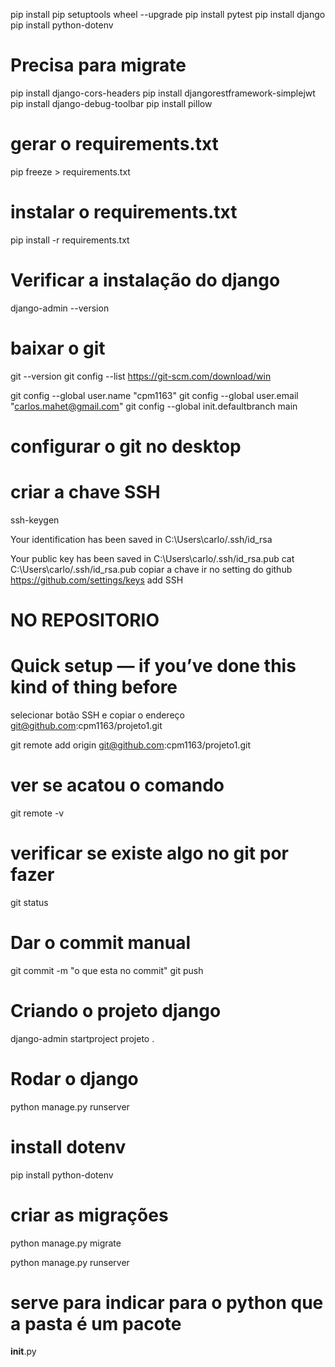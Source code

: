 pip install pip setuptools wheel --upgrade
pip install pytest
pip install django
pip install python-dotenv

# Precisa para migrate
pip install django-cors-headers
pip install djangorestframework-simplejwt
pip install django-debug-toolbar
pip install pillow
# gerar o requirements.txt
pip freeze > requirements.txt
# instalar o requirements.txt
pip install -r requirements.txt

# Verificar a instalação do django
django-admin --version


# baixar o git
git --version
git config --list
https://git-scm.com/download/win


git config --global user.name "cpm1163"
git config --global user.email "carlos.mahet@gmail.com"
git config --global init.defaultbranch main
# configurar o git no desktop


# criar a chave SSH
ssh-keygen

Your identification has been saved in C:\Users\carlo/.ssh/id_rsa

Your public key has been saved in C:\Users\carlo/.ssh/id_rsa.pub
cat C:\Users\carlo/.ssh/id_rsa.pub
copiar a chave
ir no setting do github
https://github.com/settings/keys
add SSH

# NO REPOSITORIO
# Quick setup — if you’ve done this kind of thing before
selecionar botão SSH e copiar o endereço
git@github.com:cpm1163/projeto1.git



git remote add origin git@github.com:cpm1163/projeto1.git

# ver se acatou o comando
git remote -v

# verificar se existe algo no git por fazer
git status 

# Dar o commit manual
git commit -m "o que esta no commit"
git push

# Criando o projeto django
django-admin startproject projeto .

# Rodar o django
python manage.py runserver

# install dotenv
pip install python-dotenv

# criar as migrações
python manage.py migrate

python manage.py runserver

# serve para indicar para o python que a pasta é um pacote
__init__.py